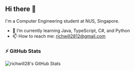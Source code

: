 ## Hi there 👋

I'm a Computer Engineering student at NUS, Singapore.

- 🌱 I’m currently learning Java, TypeScript, C#, and Python
- 📫 How to reach me: [richwill2812@gmail.com](mailto:richwill2812@gmail.com)

### ⚡ GitHub Stats

<img alt="richwill28's GitHub Stats" src="https://github-readme-stats-richwill28.vercel.app/api?username=richwill28&show_icons=true&theme=nightowl" />
